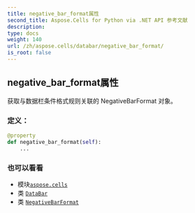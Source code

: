 ```yaml
---
title: negative_bar_format属性
second_title: Aspose.Cells for Python via .NET API 参考文献
description:
type: docs
weight: 140
url: /zh/aspose.cells/databar/negative_bar_format/
is_root: false
---
```

## negative_bar_format属性

获取与数据栏条件格式规则关联的 NegativeBarFormat 对象。
### 定义：
```python
@property
def negative_bar_format(self):
    ...
```

### 也可以看看
* 模块[`aspose.cells`](../../)
* 类 [`DataBar`](/cells/python-net/zh/aspose.cells/databar)
* 类 [`NegativeBarFormat`](/cells/python-net/zh/aspose.cells/negativebarformat)
